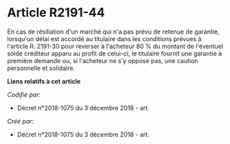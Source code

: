 # Article R2191-44

En cas de résiliation d'un marché qui n'a pas prévu de retenue de garantie, lorsqu'un délai est accordé au titulaire dans les
conditions prévues à l'article R. 2191-30 pour reverser à l'acheteur 80 % du montant de l'éventuel solde créditeur apparu au
profit de celui-ci, le titulaire fournit une garantie à première demande ou, si l'acheteur ne s'y oppose pas, une caution
personnelle et solidaire.

**Liens relatifs à cet article**

_Codifié par_:

  - Décret n°2018-1075 du 3 décembre 2018 - art.

_Créé par_:

  - Décret n°2018-1075 du 3 décembre 2018 - art.
